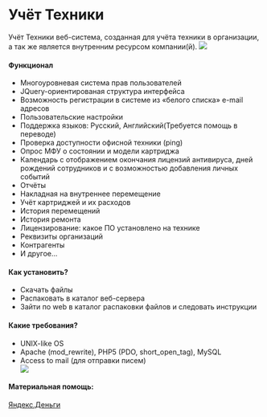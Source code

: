Учёт Техники
========
Учёт Техники веб-система, созданная для учёта техники в организации, а так же является внутренним ресурсом компании(й).
<img src="https://habrastorage.org/files/0ec/4b3/4ba/0ec4b34baac24f60b0587177e9e5c6bc.png"/>

<h4>Функционал</h4>
<ul>
<li>Многоуровневая система прав пользователей</li>
<li>JQuery-ориентированая структура интерфейса</li>
<li>Возможность регистрации в системе из «белого списка» e-mail адресов</li>
<li>Пользовательские настройки</li>
<li>Поддержка языков: Русский, Английский(Требуется помощь в переводе)</li>
<li>Проверка доступности офисной техники (ping)</li>
<li>Опрос МФУ о состоянии и модели картриджа</li>
<li>Календарь с отображением окончания лицензий антивируса, дней рождений сотрудников и с возможностью добавления личных событий</li>
<li>Отчёты</li>
<li>Накладная на внутреннее перемещение</li>
<li>Учёт картриджей и их расходов </li>
<li>История перемещений</li>
<li>История ремонта</li>
<li>Лицензирование: какое ПО установлено на технике</li>
<li>Реквизиты организаций</li>
<li>Контрагенты</li>
<li>И другое...</li>
</ul>

<h4>Как установить?</h4>
<ul>
<li>Скачать файлы</li>
<li>Распаковать в каталог веб-сервера</li>
<li>Зайти по web в каталог распаковки файлов и следовать инструкции</li>
</ul>

<h4>Какие требования?</h4>
<ul>
<li>UNIX-like OS</li>
<li>Apache (mod_rewrite), PHP5 (PDO, short_open_tag), MySQL</li>
<li>Access to mail (для отправки писем)</li>
<img src="https://cloud.githubusercontent.com/assets/3504940/4213057/8c8d9c5a-38ad-11e4-809d-818a16bdfc13.jpg"/>
</ul>

<h4>Материальная помощь:</h4>
<a href='https://money.yandex.ru/to/410011841761556'>Яндекс.Деньги</a>
